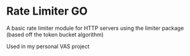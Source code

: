 # Rate Limiter GO

A basic rate limiter module for HTTP servers using the limiter package (based off the token bucket algorithm)

Used in my personal VAS project
